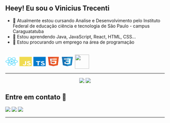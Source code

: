 ## Heey! Eu sou o Vinicius Trecenti 

- 🔭 Atualmente estou cursando Analise e Desenvolvimento pelo Instituto Federal de educação ciência e tecnologia de São Paulo - campus Caraguatatuba
- 🌱 Estou aprendendo Java, JavaScript, React, HTML, CSS...
- 🤖 Estou procurando um emprego na área de programação
  
<div style="display: inline_block"><br>
  <img align="center" alt="Rafa-React" height="30" width="40" src="https://raw.githubusercontent.com/devicons/devicon/master/icons/react/react-original.svg">
  <img align="center" alt="Rafa-Js" height="30" width="40" src="https://raw.githubusercontent.com/devicons/devicon/master/icons/javascript/javascript-plain.svg">
  <img align="center" alt="Rafa-Ts" height="30" width="40" src="https://raw.githubusercontent.com/devicons/devicon/master/icons/typescript/typescript-plain.svg">
  <img align="center" alt="Rafa-HTML" height="30" width="40" src="https://raw.githubusercontent.com/devicons/devicon/master/icons/html5/html5-original.svg">
  <img align="center" alt="Rafa-CSS" height="30" width="40" src="https://raw.githubusercontent.com/devicons/devicon/master/icons/css3/css3-original.svg">
  <img align="center" height="45" width="45" src="https://cdn.jsdelivr.net/gh/devicons/devicon/icons/java/java-original-wordmark.svg" />
</div>

<hr>
<div align="center">
  <picture>
    <source
      srcset="https://github-readme-stats.vercel.app/api?username=Vinicius-Trecenti&show_icons=true&theme=dark"
      media="(prefers-color-scheme: dark)"
    />
    <source
      srcset="https://github-readme-stats.vercel.app/api?username=Vinicius-Trecenti&show_icons=true"
      media="(prefers-color-scheme: light), (prefers-color-scheme: no-preference)"
    />
    <img src="https://github-readme-stats.vercel.app/api?username=Vinicius-Trecenti&show_icons=true" />
  </picture>

  <picture>
     <img  src="https://github-readme-stats.vercel.app/api/top-langs/?username=Vinicius-Trecenti&layout=compact&theme=dark"
  </picture>
</div>

 ## Entre em contato 👾
<div> 
  <a href="https://instagram.com/vinicius_trecenti" target="_blank"><img src="https://img.shields.io/badge/-Instagram-%23E4405F?style=for-the-badge&logo=instagram&logoColor=white" target="_blank"></a>
  <a href = "mailto:vinitrecenti@gmail.com"><img src="https://img.shields.io/badge/-Gmail-%23333?style=for-the-badge&logo=gmail&logoColor=white" target="_blank"></a>
  <a href="https://www.linkedin.com/in/vinicius-trecenti" target="_blank"><img src="https://img.shields.io/badge/-LinkedIn-%230077B5?style=for-the-badge&logo=linkedin&logoColor=white" target="_blank"></a> 

<hr>


